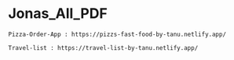 # Jonas_All_PDF
```
Pizza-Order-App : https://pizzs-fast-food-by-tanu.netlify.app/
```

```
Travel-list : https://travel-list-by-tanu.netlify.app/
```

